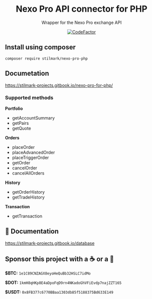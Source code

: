 <div align="center">

# Nexo Pro API connector for PHP
Wrapper for the Nexo Pro exchange API

[![CodeFactor](https://www.codefactor.io/repository/github/stilmark/nexo-pro-php/badge/main)](https://www.codefactor.io/repository/github/stilmark/nexo-pro-php/overview/main)

</div>

## Install using composer ##

    composer require stilmark/nexo-pro-php

## Documetation ##

https://stilmark-projects.gitbook.io/nexo-pro-for-php/

### Supported methods ###

**Portfolio**
- getAccountSummary
- getPairs
- getQuote

**Orders**
- placeOrder
- placeAdvancedOrder
- placeTriggerOrder
- getOrder
- cancelOrder
- cancelAllOrders

**History**
- getOrderHistory
- getTradeHistory

**Transaction**
- getTransaction

## :blue_book: Documentation ##

https://stilmark-projects.gitbook.io/database

## Sponsor this project with a :coffee: or a :croissant: ##

**$BTC:** `1e1C89CNZAGX8eyoHeQuBb32HSLC7idMo`

**$DOT:** `1kmH8qHKp8E4aDpoFqD9rn4NKadoGhVFiEvdp7najZZT165`

**$USDT:** `0x8FB377c6770BBaa1303db85f5188375Bd633E149`


